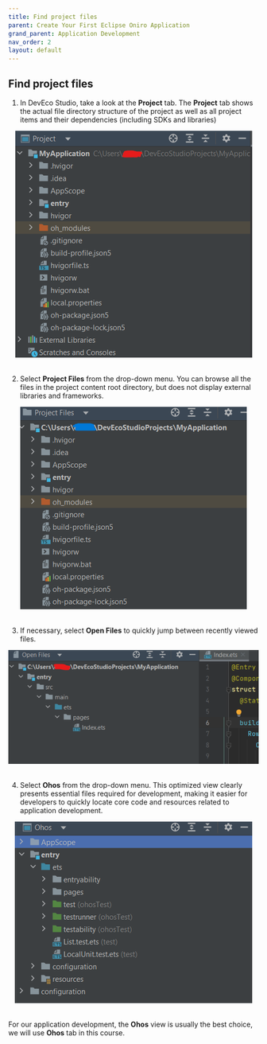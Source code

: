 ```yaml
---
title: Find project files
parent: Create Your First Eclipse Oniro Application
grand_parent: Application Development
nav_order: 2
layout: default
---
```


## Find project files

1. In DevEco Studio, take a look at the **Project** tab. The **Project** tab shows the actual file directory structure of the project as well as all project items and their dependencies (including SDKs and libraries)  
<div style="text-align:center">
    <img src='./images/image8.png'>
</div> 
<br>

2. Select **Project Files** from the drop-down menu. You can browse all the files in the project content root directory, but does not display external libraries and frameworks.
<div style="text-align:center">
    <img src='./images/image9.png'>
</div> 
<br>

3. If necessary, select **Open Files** to quickly jump between recently viewed files.
<div style="text-align:center">
    <img src='./images/image10.png'>
</div> 
<br>

4. Select **Ohos** from the drop-down menu. This optimized view clearly presents essential files required for development, making it easier for developers to quickly locate core code and resources related to application development.
<div style="text-align:center">
    <img src='./images/image11.png'>
</div> 
<br>

For our application development, the **Ohos** view is usually the best choice, we will use **Ohos** tab in this course.